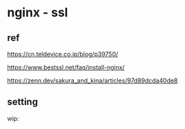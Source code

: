 
# nginx  -  ssl


## ref

https://cn.teldevice.co.jp/blog/p39750/

https://www.bestssl.net/faq/install-nginx/

https://zenn.dev/sakura_and_kina/articles/97d89dcda40de8


## setting

wip:



